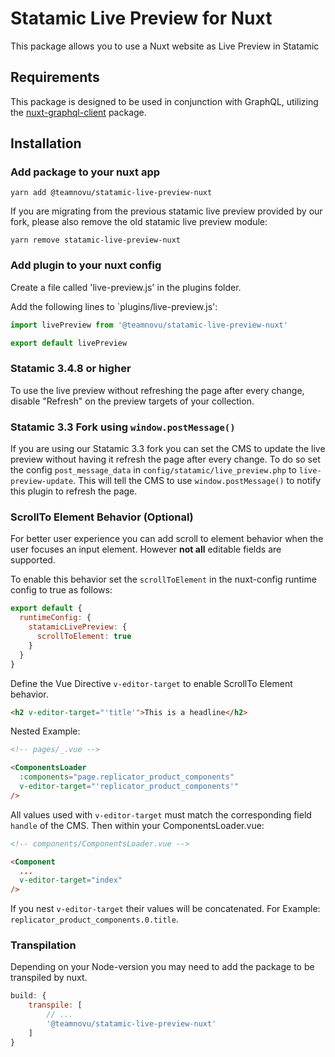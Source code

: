 # Statamic Live Preview for Nuxt

This package allows you to use a Nuxt website as Live Preview in Statamic

## Requirements
This package is designed to be used in conjunction with GraphQL, utilizing the [nuxt-graphql-client](https://nuxt-graphql-client.web.app/getting-started/quick-start) package.

## Installation

### Add package to your nuxt app

`yarn add @teamnovu/statamic-live-preview-nuxt`

If you are migrating from the previous statamic live preview provided by our fork, please also remove the old statamic live preview module:

`yarn remove statamic-live-preview-nuxt`

### Add plugin to your nuxt config

Create a file called 'live-preview.js' in the plugins folder.

Add the following lines to `plugins/live-preview.js':

```javascript
import livePreview from '@teamnovu/statamic-live-preview-nuxt'

export default livePreview
```

### Statamic 3.4.8 or higher

To use the live preview without refreshing the page after every change, disable "Refresh" on the preview targets of your collection.

### Statamic 3.3 Fork using `window.postMessage()`

If you are using our Statamic 3.3 fork you can set the CMS to update the live preview without having it refresh the page after every change.
To do so set the config `post_message_data` in `config/statamic/live_preview.php` to `live-preview-update`.
This will tell the CMS to use `window.postMessage()` to notify this plugin to refresh the page.

### ScrollTo Element Behavior (Optional)

For better user experience you can add scroll to element behavior when the user focuses an input element. However **not all** editable fields are supported.

To enable this behavior set the `scrollToElement` in the nuxt-config runtime config to true as follows:

```javascript
export default {
  runtimeConfig: {
    statamicLivePreview: {
      scrollToElement: true
    }
  }
}
```

Define the Vue Directive `v-editor-target` to enable ScrollTo Element behavior.

```html
<h2 v-editor-target="'title'">This is a headline</h2>
```

Nested Example:

```html
<!-- pages/_.vue -->

<ComponentsLoader
  :components="page.replicator_product_components"
  v-editor-target="'replicator_product_components'"
/>
```

All values used with `v-editor-target` must match the corresponding field `handle` of the CMS.
Then within your ComponentsLoader.vue:

```html
<!-- components/ComponentsLoader.vue -->

<Component
  ...
  v-editor-target="index"
/>
```

If you nest `v-editor-target` their values will be concatenated. For Example: `replicator_product_components.0.title`.

### Transpilation

Depending on your Node-version you may need to add the package to be transpiled by nuxt.

```javascript
build: {
    transpile: [
        // ...
        '@teamnovu/statamic-live-preview-nuxt'
    ]
}
```
